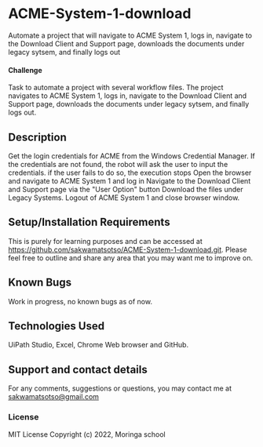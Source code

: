 # ACME-System-1-download
Automate a project that will navigate to ACME System 1, logs in, navigate to the Download Client and Support page, downloads the documents under legacy sytsem, and finally logs out
#### Challenge 
Task to automate a project with several workflow files.
The project navigates to ACME System 1, logs in, navigate to the Download Client and Support page, downloads the documents under legacy sytsem, and finally logs out.
## Description
Get the login credentials for ACME from the Windows Credential Manager. If the credentials are not found, the robot will ask the user to input the credentials. if the user fails to do so, the execution stops
Open the browser and navigate to ACME System 1 and log in 
Navigate to the Download Client and Support page via the "User Option" button
Download the files under Legacy Systems.
Logout of ACME System 1 and close browser window.
## Setup/Installation Requirements
This is purely for learning purposes and can be accessed at https://github.com/sakwamatsotso/ACME-System-1-download.git. Please feel free to outline and share any area that you may want me to improve on.
## Known Bugs
Work in progress, no known bugs as of now.
## Technologies Used
UiPath Studio, Excel, Chrome Web browser and GitHub.
## Support and contact details
For any comments, suggestions or questions, you may contact me at sakwamatsotso@gmail.com
### License
MIT License
Copyright (c) 2022, Moringa school

